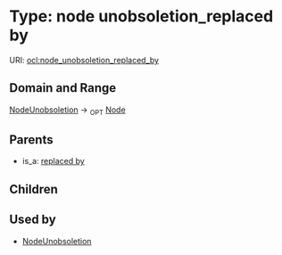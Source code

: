 
# Type: node unobsoletion_replaced by




URI: [ocl:node_unobsoletion_replaced_by](http://w3id.org/oclnode_unobsoletion_replaced_by)


## Domain and Range

[NodeUnobsoletion](NodeUnobsoletion.md) ->  <sub>OPT</sub> [Node](Node.md)

## Parents

 *  is_a: [replaced by](replaced_by.md)

## Children


## Used by

 * [NodeUnobsoletion](NodeUnobsoletion.md)
